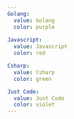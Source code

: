 ```yaml
---
Golang:
  value: Golang
  color: purple
  
Javascript:
  value: Javascript
  color: red

Csharp:
  value: Csharp
  color: green

Just Code:
  value: Just Code
  color: violet
---
```

